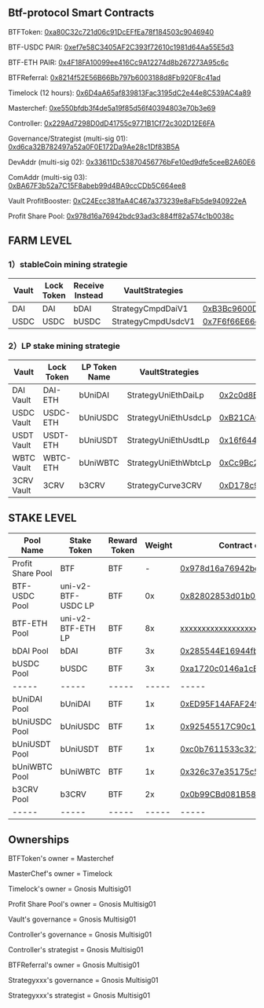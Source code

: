 ## Btf-protocol Smart Contracts
BTFToken: [0xa80C32c721d06c91DcEFfEa78f184503c9046940](https://etherscan.io/address/0xa80C32c721d06c91DcEFfEa78f184503c9046940)

BTF-USDC PAIR: [0xef7e58C3405AF2C393f72610c1981d64Aa55E5d3](https://etherscan.io/address/0xef7e58C3405AF2C393f72610c1981d64Aa55E5d3)

BTF-ETH PAIR: [0x4F18FA10099ee416Cc9A12274d8b267273A95c6c](https://etherscan.io/address/0x4F18FA10099ee416Cc9A12274d8b267273A95c6c)

BTFReferral: [0x8214f52E56B66Bb797b6003188d8Fb920F8c41ad](https://etherscan.io/address/0x8214f52E56B66Bb797b6003188d8Fb920F8c41ad)

Timelock (12 hours): [0x6D4aA65af839813Fac3195dC2e44e8C539AC4a89](https://etherscan.io/address/0x6D4aA65af839813Fac3195dC2e44e8C539AC4a89)

Masterchef: [0xe550bfdb3f4de5a19f85d56f40394803e70b3e69](https://etherscan.io/address/0xe550bfdb3f4de5a19f85d56f40394803e70b3e69)

Controller: [0x229Ad7298D0dD41755c9771B1Cf72c302D12E6FA](https://etherscan.io/address/0x229Ad7298D0dD41755c9771B1Cf72c302D12E6FA)

Governance/Strategist (multi-sig 01): [0xd6ca32B782497a52a0F0E172Da9Ae28c1Df83B5A](https://etherscan.io/address/0xd6ca32B782497a52a0F0E172Da9Ae28c1Df83B5A)

DevAddr (multi-sig 02): [0x33611Dc53870456776bFe10ed9dfe5ceeB2A60E6](https://etherscan.io/address/0x33611Dc53870456776bFe10ed9dfe5ceeB2A60E6)

ComAddr (multi-sig 03): [0xBA67F3b52a7C15F8abeb99d4BA9ccCDb5C664ee8](https://etherscan.io/address/0xBA67F3b52a7C15F8abeb99d4BA9ccCDb5C664ee8)

Vault ProfitBooster: [0xC24Ecc381faA4C467a373239e8aFb5de940922eA](https://etherscan.io/address/0xC24Ecc381faA4C467a373239e8aFb5de940922eA)

Profit Share Pool: [0x978d16a76942bdc93ad3c884ff82a574c1b0038c](https://etherscan.io/address/0x978d16a76942bdc93ad3c884ff82a574c1b0038c)


## FARM LEVEL

### 1）stableCoin mining strategie
| Vault  |  Lock Token | Receive Instead | VaultStrategies  | Vault Contract Address | controller |
|  ----  |  ----  | ----  |  ----  |  ----  |  ----  |
| DAI   | DAI   | bDAI   |  StrategyCmpdDaiV1 |  [0xB3Bc9600D1a4238193382Bb762f1d1f68f687DcD](https://etherscan.io/address/0xB3Bc9600D1a4238193382Bb762f1d1f68f687DcD)  | [Controller](https://etherscan.io/address/0x229Ad7298D0dD41755c9771B1Cf72c302D12E6FA)|
| USDC  | USDC  | bUSDC  |  StrategyCmpdUsdcV1 |  [0x7F6f66E66c5728dd2B53c642C78c009A80110f09](https://etherscan.io/address/0x7F6f66E66c5728dd2B53c642C78c009A80110f09)  | [Controller](https://etherscan.io/address/0x229Ad7298D0dD41755c9771B1Cf72c302D12E6FA)|

### 2）LP stake mining strategie
| Vault  |  Lock Token | LP Token Name | VaultStrategies  | Vault Contract Address | controller |
| ----  |  ----       | ----      |  ----  |  ----  |  ----  |
| DAI Vault   | DAI-ETH     | bUniDAI   |  StrategyUniEthDaiLp  |  [0x2c0d8B83B95A7CD809b2615bB76DcBecF8dBaAC8](https://etherscan.io/address/0x2c0d8B83B95A7CD809b2615bB76DcBecF8dBaAC8)  | [Controller](https://etherscan.io/address/0x229Ad7298D0dD41755c9771B1Cf72c302D12E6FA)|
| USDC Vault  | USDC-ETH    | bUniUSDC  |  StrategyUniEthUsdcLp |  [0xB21CA0E0628356a326787616D8D62C2188BFF445](https://etherscan.io/address/0xB21CA0E0628356a326787616D8D62C2188BFF445)  | [Controller](https://etherscan.io/address/0x229Ad7298D0dD41755c9771B1Cf72c302D12E6FA)|
| USDT Vault  | USDT-ETH    | bUniUSDT  |  StrategyUniEthUsdtLp |  [0x16f644Df844F95F21B445D9f38379F6E38118621](https://etherscan.io/address/0x16f644Df844F95F21B445D9f38379F6E38118621)  | [Controller](https://etherscan.io/address/0x229Ad7298D0dD41755c9771B1Cf72c302D12E6FA)|
| WBTC Vault  | WBTC-ETH    | bUniWBTC  |  StrategyUniEthWbtcLp |  [0xCc9Bc2E388FFC79Ea0FEC84F8e857b968F6Ed0ee](https://etherscan.io/address/0xCc9Bc2E388FFC79Ea0FEC84F8e857b968F6Ed0ee)  | [Controller](https://etherscan.io/address/0x229Ad7298D0dD41755c9771B1Cf72c302D12E6FA)|
| 3CRV Vault  | 3CRV    | b3CRV  |  StrategyCurve3CRV |  [0xD178c9099731aA3CD60804ce889eDe34da8310de](https://etherscan.io/address/0xD178c9099731aA3CD60804ce889eDe34da8310de)  | [Controller](https://etherscan.io/address/0x229Ad7298D0dD41755c9771B1Cf72c302D12E6FA)|



## STAKE LEVEL
|  Pool Name | Stake Token | Reward Token | Weight |  Contract of Staking Token Contract  |
|  ----       | ----   |  ----  |  ----  | ----  |
| Profit Share Pool  | BTF | BTF |  -|  [0x978d16a76942bdc93ad3c884ff82a574c1b0038c](https://etherscan.io/address/0x978d16a76942bdc93ad3c884ff82a574c1b0038c) |
| BTF-USDC Pool  | uni-v2-BTF-USDC LP | BTF | 0x|  [0x82802853d01b0264282Dd0cB9738E9B6Ad8bEDEC](https://etherscan.io/address/0x82802853d01b0264282Dd0cB9738E9B6Ad8bEDEC)|
| BTF-ETH Pool  | uni-v2-BTF-ETH LP | BTF |  8x|  [xxxxxxxxxxxxxxxxxxxxxxxxxxxxxx](https://etherscan.io/address/xxxxxxxxxxxxxxxxxxxxxxxxxxxxxxxxxxx) |
| bDAI Pool   | bDAI   | BTF |  3x |  [0x285544E16944fb2d24Ae1d83e6111D33d2eC1C80](https://etherscan.io/address/0x285544E16944fb2d24Ae1d83e6111D33d2eC1C80) |
| bUSDC Pool  | bUSDC  | BTF |  3x |  [0xa1720c0146a1cEC87B6A99cdEB7FF47145ed4f84](https://etherscan.io/address/0xa1720c0146a1cEC87B6A99cdEB7FF47145ed4f84) |
| -----  | -----   | ----- |  ----- | ----- | 
| bUniDAI Pool  | bUniDAI | BTF |  1x |  [0xED95F14AFAF2495D3096DC26De825bC7CBcc6abC](https://etherscan.io/address/0xED95F14AFAF2495D3096DC26De825bC7CBcc6abC) |
| bUniUSDC Pool  | bUniUSDC | BTF |  1x |  [0x92545517C90c10FB36cA4Ec23590413106105bf4](https://etherscan.io/address/0x92545517C90c10FB36cA4Ec23590413106105bf4) |
| bUniUSDT Pool  | bUniUSDT | BTF |  1x |  [0xc0b7611533c32182D06837fDeab2778B3952a2c4](https://etherscan.io/address/0xc0b7611533c32182D06837fDeab2778B3952a2c4) |
| bUniWBTC Pool  | bUniWBTC | BTF |  1x|  [0x326c37e35175c5869afF0730a617aaCC95dE595F](https://etherscan.io/address/0x326c37e35175c5869afF0730a617aaCC95dE595F) |
| b3CRV Pool  | b3CRV | BTF |  2x|  [0x0b99CBd081B588bB75D7388Ab07bdE31Afb018f1](https://etherscan.io/address/0x0b99CBd081B588bB75D7388Ab07bdE31Afb018f1) |
| -----  | -----   | ----- |  ----- | ----- |

## Ownerships

BTFToken's owner = Masterchef

MasterChef's owner = Timelock

Timelock's owner = Gnosis Multisig01

Profit Share Pool's owner = Gnosis Multisig01

Vault's governance = Gnosis Multisig01

Controller's governance = Gnosis Multisig01

Controller's strategist = Gnosis Multisig01

BTFReferral's owner = Gnosis Multisig01

Strategyxxx's governance = Gnosis Multisig01

Strategyxxx's strategist = Gnosis Multisig01
